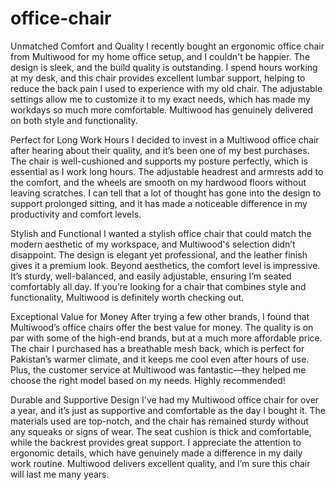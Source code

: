 # office-chair

Unmatched Comfort and Quality I recently bought an ergonomic office chair from Multiwood for my home office setup, and I couldn't be happier. The design is sleek, and the build quality is outstanding. I spend hours working at my desk, and this chair provides excellent lumbar support, helping to reduce the back pain I used to experience with my old chair. The adjustable settings allow me to customize it to my exact needs, which has made my workdays so much more comfortable. Multiwood has genuinely delivered on both style and functionality.

Perfect for Long Work Hours I decided to invest in a Multiwood office chair after hearing about their quality, and it’s been one of my best purchases. The chair is well-cushioned and supports my posture perfectly, which is essential as I work long hours. The adjustable headrest and armrests add to the comfort, and the wheels are smooth on my hardwood floors without leaving scratches. I can tell that a lot of thought has gone into the design to support prolonged sitting, and it has made a noticeable difference in my productivity and comfort levels.

Stylish and Functional I wanted a stylish office chair that could match the modern aesthetic of my workspace, and Multiwood's selection didn’t disappoint. The design is elegant yet professional, and the leather finish gives it a premium look. Beyond aesthetics, the comfort level is impressive. It’s sturdy, well-balanced, and easily adjustable, ensuring I’m seated comfortably all day. If you’re looking for a chair that combines style and functionality, Multiwood is definitely worth checking out.

Exceptional Value for Money After trying a few other brands, I found that Multiwood’s office chairs offer the best value for money. The quality is on par with some of the high-end brands, but at a much more affordable price. The chair I purchased has a breathable mesh back, which is perfect for Pakistan’s warmer climate, and it keeps me cool even after hours of use. Plus, the customer service at Multiwood was fantastic—they helped me choose the right model based on my needs. Highly recommended!

Durable and Supportive Design I've had my Multiwood office chair for over a year, and it’s just as supportive and comfortable as the day I bought it. The materials used are top-notch, and the chair has remained sturdy without any squeaks or signs of wear. The seat cushion is thick and comfortable, while the backrest provides great support. I appreciate the attention to ergonomic details, which have genuinely made a difference in my daily work routine. Multiwood delivers excellent quality, and I’m sure this chair will last me many years.
